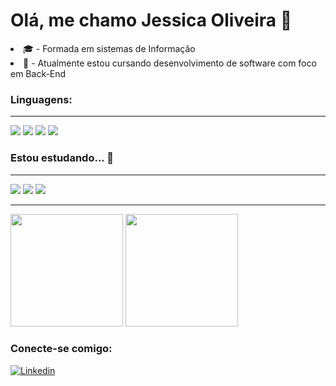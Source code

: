 # Olá, me chamo Jessica Oliveira 👋</h1>

<li>🎓 - Formada em sistemas de Informação</li>
<li>🌱 - Atualmente estou cursando desenvolvimento de software com foco em Back-End</li>

<h3>Linguagens:</h3>
<hr>
<div>

  <img src="https://img.shields.io/badge/HTML5-E34F26?style=for-the-badge&logo=html5&logoColor=white"/>
  <img src="https://img.shields.io/badge/CSS3-1572B6?style=for-the-badge&logo=css3&logoColor=white"/>
  <img src="https://img.shields.io/badge/JavaScript-323330?style=for-the-badge&logo=javascript&logoColor=F7DF1E"/>
  <img src="https://img.shields.io/badge/GitHub-100000?style=for-the-badge&logo=github&logoColor=white"/>  

</div>

<h3>Estou estudando... 🧩</h3>
<hr>
<div>

  <img src="https://img.shields.io/badge/Node.js-43853D?style=for-the-badge&logo=node.js&logoColor=white"/>
  <img src="https://img.shields.io/badge/Express.js-404D59?style=for-the-badge"/>
  <img src="https://img.shields.io/badge/PostgreSQL-316192?style=for-the-badge&logo=postgresql&logoColor=white"/>
  
</div>
<hr>
<div>
  
  <img height="180em" src="https://github-readme-stats.vercel.app/api?username=jessica-gabrielle&show_icons=true&theme=gruvbox"/>
  <img height="180em" src="https://github-readme-stats.vercel.app/api/top-langs/?username=jessica-gabrielle&layout=compact&theme=gruvbox"/>
  
</div>

<h3>Conecte-se comigo:</h3>

[![Linkedin](https://img.shields.io/badge/LinkedIn-0077B5?style=for-the-badge&logo=linkedin&logoColor=white)](https://www.linkedin.com/in/jessica-rocha-oliveira)
